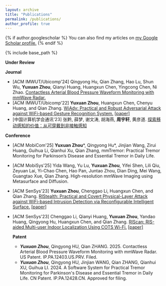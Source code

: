 ```yaml
---
layout: archive
title: "Publications"
permalink: /publications/
author_profile: true
---
```


{% if author.googlescholar %}
  You can also find my articles on <u><a href="{{author.googlescholar}}">my Google Scholar profile</a>.</u>
{% endif %}

{% include base_path %}


**Under Review**


**Journal**
- \[ACM IMWUT/Ubicomp'24\] Qingyong Hu, Qian Zhang, Hao Lu, Shun Wu, **Yuxuan Zhou**, Qianyi Huang, Huangxun Chen, Yingcong Chen, Ni Zhao. [Contactless Arterial Blood Pressure Waveform Monitoring with mmWave Radar.](https://dl.acm.org/doi/10.1145/3699781)
- \[ACM IMWUT/Ubicomp'22\] **Yuxuan Zhou**, Huangxun Chen, Chenyu Huang, and Qian Zhang. [WiAdv: Practical and Robust Adversarial Attack against WiFi-based Gesture Recognition System.](https://dl.acm.org/doi/abs/10.1145/3534618) [[paper]](https://kevinous.github.io/files/WiAdv_IMWUT22.pdf)
- \[中国计算机学会通讯'23\] 张黔, 薛梦, 谢文涛, 胡海燕, **周宇轩**, 黄彦道. [探索移动感知的价值：从可穿戴到非接触感知](https://dl.ccf.org.cn/article/articleDetail.html?type=xhtx_thesis&_ack=1&id=6387404926961664)


**Conference**
- \[ACM MobiCom'25] **Yuxuan Zhou***, Qingyong Hu*,  Jinjian Wang, Zirui Huang, Guihua Li, Qianhui Xu, Qian Zhang, mmTremor: Practical Tremor Monitoring for Parkinson’s Disease and Essential Tremor in Daily Life.
- \[ACM MobiSys'25] Yida Wang, Yu Lu, **Yuxuan Zhou**, Yifei Shen, Lili Qiu, Zeyuan Lai, Yi-Chao Chen, Hao Pan, Juntao Zhou, Dian Ding, Mei Wang, Guangtao Xue, Qian Zhang. High-resolution mmWave Imaging using Metasurface and Diffusion.
- \[ACM SenSys'23\] **Yuxuan Zhou**, Chenggao Li, Huangxun Chen, and Qian Zhang. [RIStealth: Practical and Covert Physical-Layer Attack against WiFi-based Intrusion Detection via Reconfigurable Intelligent Surface.](https://dl.acm.org/doi/abs/10.1145/3625687.3625790) [[paper]](https://kevinous.github.io/files/RIStealth_Sensys23.pdf)
- \[ACM SenSys'23\] Chenggao Li, Qianyi Huang, **Yuxuan Zhou**, Yandao Huang, Qingyong Hu, Huangxun Chen, and Qian Zhang. [RIScan: RIS-aided Multi-user Indoor Localization Using COTS Wi-Fi.](https://dl.acm.org/doi/abs/10.1145/3625687.3625806) [[paper]](https://kevinous.github.io/files/RIScan_Sensys23.pdf)

  **Patent**
  - _**Yuxuan Zhou**_, Qingyong HU, Qian ZHANG. 2025. Contactless Arterial Blood Pressure Waveform Monitoring with mmWave Radar. US Patent. IP.PA.12403.US.PRV. Filed.
  - _**Yuxuan Zhou**_, Qingyong HU, Jinjian WANG, Qian ZHANG, Qianhui XU, Guihua LI. 2024. A Software System for Practical Tremor Monitoring for Parkinson's Disease and Essential Tremor in Daily Life. CN Patent. IP.PA.12428.CN. Approved for filing.

